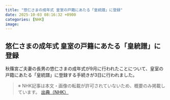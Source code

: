 ```yaml
---
title: "悠仁さまの成年式 皇室の戸籍にあたる「皇統譜」に登録"
date: 2025-10-03 08:16:32 +0900
categories: [NHK]
image: 
---
```

## 悠仁さまの成年式 皇室の戸籍にあたる「皇統譜」に登録

秋篠宮ご夫妻の長男の悠仁さまの成年式が9月に行われたことについて、皇室の戸籍にあたる「皇統譜」に登録する手続きが3日に行われました。

> ※ NHK記事は本文・画像の転載が許可されていないため、概要のみ掲載しています。
[出典（NHK）](http://www3.nhk.or.jp/news/html/20251003/k10014940181000.html)
